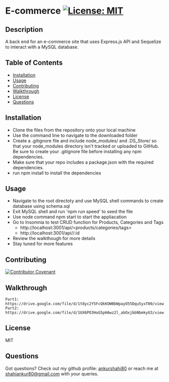 # E-commerce             [![License: MIT](https://img.shields.io/badge/License-MIT-yellow.svg)](https://opensource.org/licenses/MIT)

## Description
A back end for an e-commerce site that uses Express.js API and Sequelize to interact with a MySQL database.


## Table of Contents
 * [Installation](#installation)
 * [Usage](#usage)
 * [Contributing](#contributing)
 * [Walkthrough](#walkthrough)
 * [License](#license)
 * [Questions](#questions)

## Installation
  - Clone the files from the repository onto your local machine
  - Use the command line to navigate to the downloaded folder
  - Create a .gitignore file and include node_modules/ and .DS_Store/ so that your node_modules directory isn't tracked or uploaded to GitHub. Be sure to create your .gitignore file before installing any npm dependencies.
  - Make sure that your repo includes a package.json with the required dependencies. 
  - run npm install to install the dependencies


## Usage
  - Navigate to the root directoty and use MySQL shell commands to create database using schema.sql
  - Exit MySQL shell and run 'npm run speed' to seed the file
  - Use node command npm start to start the appliacation
  - Go to Insomnia to test CRUD function for Products, Categories and Tags
    - http://localhost:3001/api/<products/categories/tags>
    - http://localhost:3001/api/<pr>/:id
  - Review the walkthough for more details
  - Stay tuned for more features

## Contributing
  [![Contributor Covenant](https://img.shields.io/badge/Contributor%20Covenant-2.0-4baaaa.svg)](code_of_conduct.md)

## Walkthrough
    Part1: https://drive.google.com/file/d/1t8yc2Y5FcQkKOWBbWpayO55Dqu5yxT00/view
    Part2: https://drive.google.com/file/d/1UX6PO3HoG5pHAwz2l_abOxjbbNbmkyU3/view

## License
MIT

## Questions
Got questions? Check out my github profile: [ankurshahi80](https://github.com/ankurshahi80)
or reach me at shahiankur80@gmail.com with your queries.
